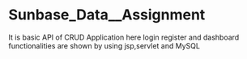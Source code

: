 # Sunbase_Data__Assignment
It is basic API of CRUD Application
here login register and dashboard functionalities are shown by using jsp,servlet and MySQL

